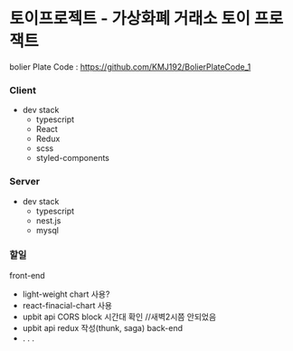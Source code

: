 # 토이프로젝트 - 가상화폐 거래소 토이 프로잭트

bolier Plate Code : https://github.com/KMJ192/BolierPlateCode_1

### Client
- dev stack
  - typescript
  - React
  - Redux
  - scss
  - styled-components

### Server
- dev stack
  - typescript
  - nest.js
  - mysql

### 할일
front-end
 - light-weight chart 사용?
 - react-finacial-chart 사용
 - upbit api CORS block 시간대 확인 //새벽2시쯤 안되었음
 - upbit api redux 작성(thunk, saga)
back-end
 - . . .